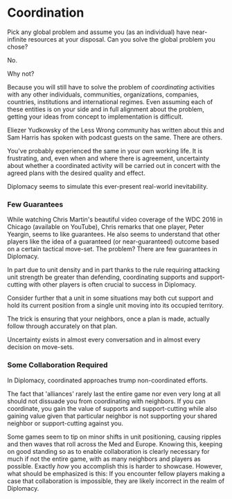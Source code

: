 # Coordination

Pick any global problem and assume you (as an individual) have near-infinite resources at your disposal. Can you solve the global problem you chose?  

No.

Why not? 

Because you will still have to solve the problem of *coordinating* activities with any other individuals, communities, organizations, companies, countries, institutions and international regimes. Even assuming each of these entities is on your side and in full alignment about the problem, getting your ideas from concept to implementation is difficult. 

Eliezer Yudkowsky of the Less Wrong community has written about this and Sam Harris has spoken with podcast guests on the same. There are others. 

You've probably experienced the same in your own working life. It is frustrating, and, even when and where there is agreement, uncertainty about whether a coordinated activity will be carried out in concert with the agreed plans with the desired quality and effect.

Diplomacy seems to simulate this ever-present real-world inevitability. 

### Few Guarantees

While watching Chris Martin's beautiful video coverage of the WDC 2016 in Chicago (available on YouTube), Chris remarks that one player, Peter Yeargin, seems to like guarantees. He also seems to understand that other players like the idea of a guaranteed (or near-guaranteed) outcome based on a certain tactical move-set. The problem? There are few guarantees in Diplomacy. 

In part due to unit density and in part thanks to the rule requiring attacking unit strength be greater than defending, coordinating supports and support-cutting with other players is often crucial to success in Diplomacy. 

Consider further that a unit in some situations may both cut support and hold its current position from a single unit moving into its occupied territory. 

The trick is ensuring that your neighbors, once a plan is made, actually follow through accurately on that plan. 

Uncertainty exists in almost every conversation and in almost every decision on move-sets. 


### Some Collaboration Required

In Diplomacy, coordinated approaches trump non-coordinated efforts.

The fact that 'alliances' rarely last the entire game nor even very long at all should not dissuade you from coordinating with neighbors. If you can coordinate, you gain the value of supports and support-cutting while also gaining value given that particular neighbor is not supporting your shared neighbor or support-cutting against you. 

Some games seem to tip on minor shifts in unit positioning, causing ripples and then waves that roll across the Med and Europe. Knowing this, keeping on good standing so as to enable collaboration is clearly necessary for much if not the entire game, with as many neighbors and players as possible. Exactly *how* you accomplish this is harder to showcase. However, what should be emphasized is this: If you encounter fellow players making a case that collaboration is impossible, they are likely incorrect in the realm of Diplomacy.  